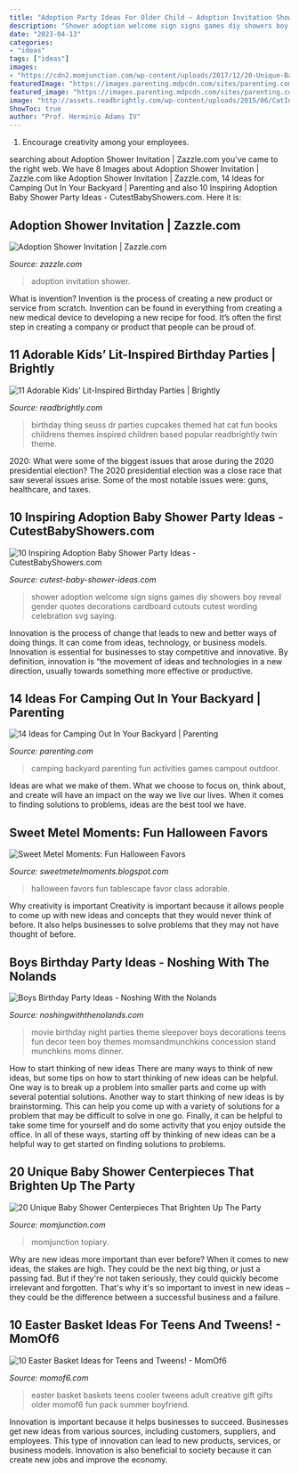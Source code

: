 ```yaml
---
title: "Adoption Party Ideas For Older Child ~ Adoption Invitation Shower"
description: "Shower adoption welcome sign signs games diy showers boy reveal gender quotes decorations cardboard cutouts cutest wording celebration svg saying"
date: "2023-04-13"
categories:
- "ideas"
tags: ["ideas"]
images:
- "https://cdn2.momjunction.com/wp-content/uploads/2017/12/20-Unique-Baby-Shower-Centerpieces-That-Brighten-Up-The-Party-910x1024.jpg"
featuredImage: "https://images.parenting.mdpcdn.com/sites/parenting.com/files/styles/facebook_og_image/public/family-camping-backyard.jpg%3fitok%3dwOweVnhB"
featured_image: "https://images.parenting.mdpcdn.com/sites/parenting.com/files/styles/facebook_og_image/public/family-camping-backyard.jpg%3fitok%3dwOweVnhB"
image: "http://assets.readbrightly.com/wp-content/uploads/2015/06/CatInTheHat-1.jpg"
ShowToc: true
author: "Prof. Herminio Adams IV"
---
```



1. Encourage creativity among your employees.

	

		
searching about Adoption Shower Invitation | Zazzle.com you've came to the right web. We have 8 Images about Adoption Shower Invitation | Zazzle.com like Adoption Shower Invitation | Zazzle.com, 14 Ideas for Camping Out In Your Backyard | Parenting and also 10 Inspiring Adoption Baby Shower Party Ideas - CutestBabyShowers.com. Here it is:
		
    
## Adoption Shower Invitation | Zazzle.com

<img loading=lazy src="https://rlv.zcache.com/adoption_shower_invitation-rc5b29dacb4ee4d18bf4e0b796a115b9c_zkrqe_630.jpg?rlvnet=1&amp;view_padding=[285%2C0%2C285%2C0]" onerror="this.onerror=null;this.src='https://tse2.mm.bing.net/th?id=OIP.kPbaDmobHiuAXngaioj11wHaD4&amp;pid=15.1';" alt="Adoption Shower Invitation | Zazzle.com">

_Source: zazzle.com_

>adoption invitation shower. 

	

What is invention?
Invention is the process of creating a new product or service from scratch. Invention can be found in everything from creating a new medical device to developing a new recipe for food. It’s often the first step in creating a company or product that people can be proud of.

    
## 11 Adorable Kids’ Lit-Inspired Birthday Parties | Brightly

<img loading=lazy src="http://assets.readbrightly.com/wp-content/uploads/2015/06/CatInTheHat-1.jpg" onerror="this.onerror=null;this.src='https://tse4.mm.bing.net/th?id=OIP.CDc1sB8xNR1h9-dmZuZAVgHaFS&amp;pid=15.1';" alt="11 Adorable Kids’ Lit-Inspired Birthday Parties | Brightly">

_Source: readbrightly.com_

>birthday thing seuss dr parties cupcakes themed hat cat fun books childrens themes inspired children based popular readbrightly twin theme. 

	

2020: What were some of the biggest issues that arose during the 2020 presidential election?
The 2020 presidential election was a close race that saw several issues arise. Some of the most notable issues were: guns, healthcare, and taxes.

    
## 10 Inspiring Adoption Baby Shower Party Ideas - CutestBabyShowers.com

<img loading=lazy src="https://www.cutest-baby-shower-ideas.com/images/adoptionpic5.jpg" onerror="this.onerror=null;this.src='https://tse1.mm.bing.net/th?id=OIP.Aooc5Ubw_IiMhBu3va1X-AHaML&amp;pid=15.1';" alt="10 Inspiring Adoption Baby Shower Party Ideas - CutestBabyShowers.com">

_Source: cutest-baby-shower-ideas.com_

>shower adoption welcome sign signs games diy showers boy reveal gender quotes decorations cardboard cutouts cutest wording celebration svg saying. 

	

Innovation is the process of change that leads to new and better ways of doing things. It can come from ideas, technology, or business models. Innovation is essential for businesses to stay competitive and innovative. By definition, innovation is “the movement of ideas and technologies in a new direction, usually towards something more effective or productive.

    
## 14 Ideas For Camping Out In Your Backyard | Parenting

<img loading=lazy src="https://images.parenting.mdpcdn.com/sites/parenting.com/files/styles/facebook_og_image/public/family-camping-backyard.jpg%3fitok%3dwOweVnhB" onerror="this.onerror=null;this.src='https://tse2.mm.bing.net/th?id=OIP.MDAENTnqw_OHat6jld8kDQHaHa&amp;pid=15.1';" alt="14 Ideas for Camping Out In Your Backyard | Parenting">

_Source: parenting.com_

>camping backyard parenting fun activities games campout outdoor. 

	

Ideas are what we make of them. What we choose to focus on, think about, and create will have an impact on the way we live our lives. When it comes to finding solutions to problems, ideas are the best tool we have.

    
## Sweet Metel Moments: Fun Halloween Favors

<img loading=lazy src="https://2.bp.blogspot.com/-SGQiyg4ThC0/TpehsuP22WI/AAAAAAAABFo/eV486lo0IpM/s1600/DSC_0686.JPG" onerror="this.onerror=null;this.src='https://tse2.mm.bing.net/th?id=OIP.sKNnHFa12HtjSmxYKXI5OAHaLE&amp;pid=15.1';" alt="Sweet Metel Moments: Fun Halloween Favors">

_Source: sweetmetelmoments.blogspot.com_

>halloween favors fun tablescape favor class adorable. 

	

Why creativity is important
Creativity is important because it allows people to come up with new ideas and concepts that they would never think of before. It also helps businesses to solve problems that they may not have thought of before.

    
## Boys Birthday Party Ideas - Noshing With The Nolands

<img loading=lazy src="https://noshingwiththenolands.com/wp-content/uploads/2020/03/movie-party-concession-stand-7m-Custom.jpg" onerror="this.onerror=null;this.src='https://tse3.mm.bing.net/th?id=OIP.eRnnoJeKB2_wmX0HHd04TwHaLH&amp;pid=15.1';" alt="Boys Birthday Party Ideas - Noshing With the Nolands">

_Source: noshingwiththenolands.com_

>movie birthday night parties theme sleepover boys decorations teens fun decor teen boy themes momsandmunchkins concession stand munchkins moms dinner. 

	

How to start thinking of new ideas
There are many ways to think of new ideas, but some tips on how to start thinking of new ideas can be helpful. One way is to break up a problem into smaller parts and come up with several potential solutions. Another way to start thinking of new ideas is by brainstorming. This can help you come up with a variety of solutions for a problem that may be difficult to solve in one go. Finally, it can be helpful to take some time for yourself and do some activity that you enjoy outside the office. In all of these ways, starting off by thinking of new ideas can be a helpful way to get started on finding solutions to problems.

    
## 20 Unique Baby Shower Centerpieces That Brighten Up The Party

<img loading=lazy src="https://cdn2.momjunction.com/wp-content/uploads/2017/12/20-Unique-Baby-Shower-Centerpieces-That-Brighten-Up-The-Party-910x1024.jpg" onerror="this.onerror=null;this.src='https://tse2.mm.bing.net/th?id=OIP.d-_RpzaUgb7tngwhTCT_tAHaIV&amp;pid=15.1';" alt="20 Unique Baby Shower Centerpieces That Brighten Up The Party">

_Source: momjunction.com_

>momjunction topiary. 

	

Why are new ideas more important than ever before?
When it comes to new ideas, the stakes are high. They could be the next big thing, or just a passing fad. But if they're not taken seriously, they could quickly become irrelevant and forgotten. That's why it's so important to invest in new ideas – they could be the difference between a successful business and a failure.

    
## 10 Easter Basket Ideas For Teens And Tweens! - MomOf6

<img loading=lazy src="https://www.momof6.com/wp-content/uploads/2015/03/s_easter-basket-alternative-768x1024.jpg" onerror="this.onerror=null;this.src='https://tse3.mm.bing.net/th?id=OIP.1p9ICyarVQrNCQHjtqq2xQHaJ3&amp;pid=15.1';" alt="10 Easter Basket Ideas for Teens and Tweens! - MomOf6">

_Source: momof6.com_

>easter basket baskets teens cooler tweens adult creative gift gifts older momof6 fun pack summer boyfriend. 

	

Innovation is important because it helps businesses to succeed. Businesses get new ideas from various sources, including customers, suppliers, and employees. This type of innovation can lead to new products, services, or business models. Innovation is also beneficial to society because it can create new jobs and improve the economy.

